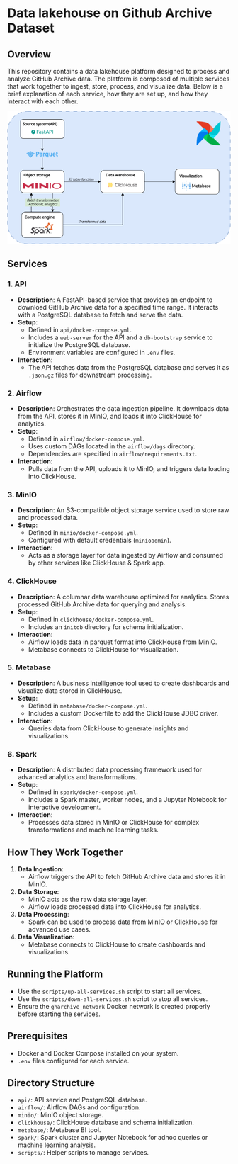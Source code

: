 # Data lakehouse on Github Archive Dataset
## Overview

This repository contains a data lakehouse platform designed to process and analyze GitHub Archive data. The platform is composed of multiple services that work together to ingest, store, process, and visualize data. Below is a brief explanation of each service, how they are set up, and how they interact with each other.

![System design diagram](docs/system-design.drawio.png)

## Services

### 1. **API**
- **Description**: A FastAPI-based service that provides an endpoint to download GitHub Archive data for a specified time range. It interacts with a PostgreSQL database to fetch and serve the data.
- **Setup**: 
    - Defined in `api/docker-compose.yml`.
    - Includes a `web-server` for the API and a `db-bootstrap` service to initialize the PostgreSQL database.
    - Environment variables are configured in `.env` files.
- **Interaction**: 
    - The API fetches data from the PostgreSQL database and serves it as `.json.gz` files for downstream processing.

### 2. **Airflow**
- **Description**: Orchestrates the data ingestion pipeline. It downloads data from the API, stores it in MinIO, and loads it into ClickHouse for analytics.
- **Setup**: 
    - Defined in `airflow/docker-compose.yml`.
    - Uses custom DAGs located in the `airflow/dags` directory.
    - Dependencies are specified in `airflow/requirements.txt`.
- **Interaction**: 
    - Pulls data from the API, uploads it to MinIO, and triggers data loading into ClickHouse.

### 3. **MinIO**
- **Description**: An S3-compatible object storage service used to store raw and processed data.
- **Setup**: 
    - Defined in `minio/docker-compose.yml`.
    - Configured with default credentials (`minioadmin`).
- **Interaction**: 
    - Acts as a storage layer for data ingested by Airflow and consumed by other services like ClickHouse & Spark app.

### 4. **ClickHouse**
- **Description**: A columnar data warehouse optimized for analytics. Stores processed GitHub Archive data for querying and analysis.
- **Setup**: 
    - Defined in `clickhouse/docker-compose.yml`.
    - Includes an `initdb` directory for schema initialization.
- **Interaction**: 
    - Airflow loads data in parquet format into ClickHouse from MinIO.
    - Metabase connects to ClickHouse for visualization.

### 5. **Metabase**
- **Description**: A business intelligence tool used to create dashboards and visualize data stored in ClickHouse.
- **Setup**: 
    - Defined in `metabase/docker-compose.yml`.
    - Includes a custom Dockerfile to add the ClickHouse JDBC driver.
- **Interaction**: 
    - Queries data from ClickHouse to generate insights and visualizations.

### 6. **Spark**
- **Description**: A distributed data processing framework used for advanced analytics and transformations.
- **Setup**: 
    - Defined in `spark/docker-compose.yml`.
    - Includes a Spark master, worker nodes, and a Jupyter Notebook for interactive development.
- **Interaction**: 
    - Processes data stored in MinIO or ClickHouse for complex transformations and machine learning tasks.

## How They Work Together

1. **Data Ingestion**: 
     - Airflow triggers the API to fetch GitHub Archive data and stores it in MinIO.
2. **Data Storage**: 
     - MinIO acts as the raw data storage layer.
     - Airflow loads processed data into ClickHouse for analytics.
3. **Data Processing**: 
     - Spark can be used to process data from MinIO or ClickHouse for advanced use cases.
4. **Data Visualization**: 
     - Metabase connects to ClickHouse to create dashboards and visualizations.

## Running the Platform

- Use the `scripts/up-all-services.sh` script to start all services.
- Use the `scripts/down-all-services.sh` script to stop all services.
- Ensure the `gharchive_network` Docker network is created properly before starting the services.

## Prerequisites

- Docker and Docker Compose installed on your system.
- `.env` files configured for each service.

## Directory Structure

- `api/`: API service and PostgreSQL database.
- `airflow/`: Airflow DAGs and configuration.
- `minio/`: MinIO object storage.
- `clickhouse/`: ClickHouse database and schema initialization.
- `metabase/`: Metabase BI tool.
- `spark/`: Spark cluster and Jupyter Notebook for adhoc queries or machine learning analysis.
- `scripts/`: Helper scripts to manage services.

